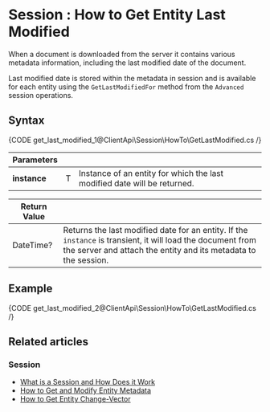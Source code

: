 # Session : How to Get Entity Last Modified 

When a document is downloaded from the server it contains various metadata information, including the last modified date of the document.  

Last modified date is stored within the metadata in session and is available for each entity using the `GetLastModifiedFor` method from the `Advanced` session operations.

## Syntax

{CODE get_last_modified_1@ClientApi\Session\HowTo\GetLastModified.cs /}

| Parameters | | |
| ------------- | ------------- | ----- |
| **instance** | T | Instance of an entity for which the last modified date will be returned. |

| Return Value | |
| ------------- | ----- |
| DateTime? | Returns the last modified date for an entity. If the `instance` is transient, it will load the document from the server and attach the entity and its metadata to the session. |


## Example

{CODE get_last_modified_2@ClientApi\Session\HowTo\GetLastModified.cs /}

## Related articles

### Session

- [What is a Session and How Does it Work](../../../client-api/session/what-is-a-session-and-how-does-it-work)
- [How to Get and Modify Entity Metadata](../../../client-api/session/how-to/get-and-modify-entity-metadata)
- [How to Get Entity Change-Vector](../../../client-api/session/how-to/get-entity-change-vector)
